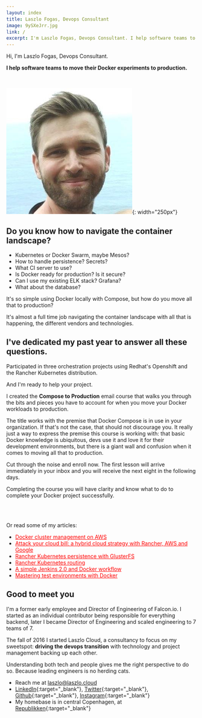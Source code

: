 ```yaml
---
layout: index
title: Laszlo Fogas, Devops Consultant
image: 9ySXeJrr.jpg
link: /
excerpt: I'm Laszlo Fogas, Devops Consultant. I help software teams to move their Docker experiments to production. Check out my roadmap for Kubernetes projects!
---
```


Hi, I'm Laszlo Fogas, Devops Consultant. 

**I help software teams to move their Docker experiments to production.**

<br/>

![Laszlo Fogas, Devops consultant](9ySXeJrr.jpg){: width="250px"}



## Do you know how to navigate the container landscape?
* Kubernetes or Docker Swarm, maybe Mesos?
* How to handle persistence? Secrets?
* What CI server to use?
* Is Docker ready for production? Is it secure?
* Can I use my existing ELK stack? Grafana?
* What about the database?

It's so simple using Docker locally with Compose, but how do you move all that to production? 

It's almost a full time job navigating the container landscape with all that is happening, the different vendors and technologies. 

## I've dedicated my past year to answer all these questions.

Participated in three orchestration projects using Redhat's Openshift and the Rancher Kubernetes distribution. 

And I'm ready to help your project. 

I created the **Compose to Production** email course that walks you through the bits and pieces you have to account for when you move your Docker workloads to production. 

The title works with the premise that Docker Compose is in use in your organization.  If that's not the case, that should not discourage you. It really just a way to express the premise this course is working with: that basic Docker knowledge is ubiquitous, devs use it and love it for their development environments, but there is a giant wall and confusion when it comes to moving all that to production.

Cut through the noise and enroll now. The first lesson will arrive immediately in your inbox and you will receive the next eight in the following days. 

Completing the course you will have clarity and know what to do to complete your Docker project successfully.

<br/>

<script async id="_ck_219414" src="https://forms.convertkit.com/219414?v=6"></script>

<br/>

Or read some of my articles:

* <a href="http://laszlo.cloud/Docker-cluster-management-on-AWS" style="color: red; align: center;">Docker cluster management on AWS</a>
* <a href="http://laszlo.cloud/Attack-your-cloud-bill" style="color: red; align: center;">Attack your cloud bill: a hybrid cloud strategy with Rancher, AWS and Google</a>
* <a href="http://laszlo.cloud/Rancher-Kubernetes-persistence-with-GlusterFS" style="color: red; align: center;">Rancher Kubernetes persistence with GlusterFS</a>
* <a href="http://laszlo.cloud/Rancher-Kubernetes-routing" style="color: red; align: center;">Rancher Kubernetes routing</a>
* <a href="http://laszlo.cloud/Simple-Jenkins-and-Docker-workflow" style="color: red; align: center;">A simple Jenkins 2.0 and Docker workflow</a>
* <a href="http://laszlo.cloud/Mastering-test-environments-with-Docker" style="color: red; align: center;">Mastering test environments with Docker</a>

## Good to meet you

I'm a former early employee and Director of Engineering of Falcon.io. I started as an individual contributor being responsible for everything backend, later I became Director of Engineering and scaled engineering to 7 teams of 7.

The fall of 2016 I started Laszlo Cloud, a consultancy to focus on my sweetspot: **driving the devops transition** with technology and project management backing up each other. 

Understanding both tech and people gives me the right perspective to do so. Because leading engineers is no herding cats.

* Reach me at laszlo@laszlo.cloud
* [LinkedIn](https://dk.linkedin.com/in/laszlofogas){:target="_blank"}, [Twitter](https://twitter.com/laszlocph){:target="_blank"}, [Github](https://github.com/laszlocph){:target="_blank"}, [Instagram](https://www.instagram.com/laszlo.cloud/){:target="_blank"}
* My homebase is in central Copenhagen, at [Republikken](http://republikken.net/contact-republikken/){:target="_blank"}

<br/>
<script async id="_ck_219414" src="https://forms.convertkit.com/219414?v=6"></script>